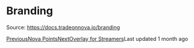 
# Branding

Source: https://docs.tradeonnova.io/branding

[PreviousNova Points](/earning-with-nova/nova-points)[NextOverlay for Streamers](/branding/overlay-for-streamers)Last updated 1 month ago
